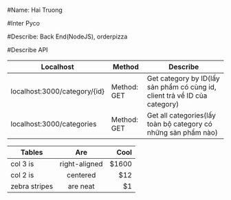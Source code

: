 #Name: Hai Truong

#Inter Pyco

#Describe: Back End(NodeJS), orderpizza

#Describe API

| Localhost                   | Method      | Describe      
| --------------------------- | ----------- | --- 
| localhost:3000/category/{id}| Method: GET | Get category by ID(lấy sản phẩm có cùng id, client trả về ID của category)
| localhost:3000/categories   | Method: GET | Get all categories(lấy toàn bộ category có những sản phẩm nào)

<!-- #Product
localhost:3000/products: get all products (lấy toàn bộ sản phẩm)
localhost:3000/product: get product by ID (lấy sản phẩm theo ID)

#customer
localhost:3000/


#Describe API
Localhost | Method | Describe  -->

| Tables        | Are           | Cool  |
| ------------- |:-------------:| -----:|
| col 3 is      | right-aligned | $1600 |
| col 2 is      | centered      |   $12 |
| zebra stripes | are neat      |    $1 |